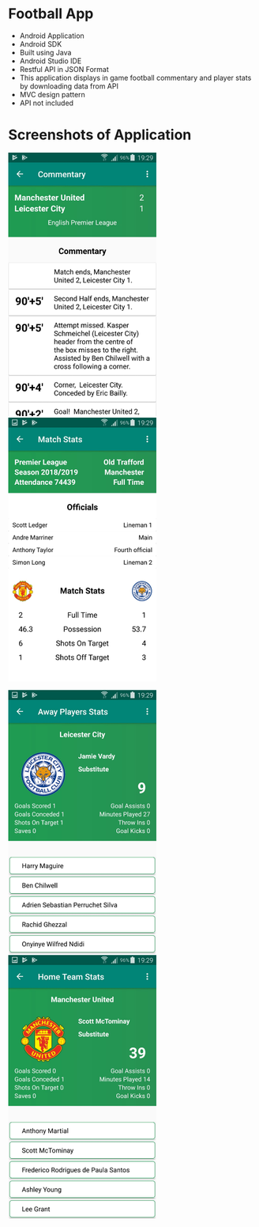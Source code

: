 # Football App
- Android Application
- Android SDK
- Built using Java
- Android Studio IDE
- Restful API in JSON Format
- This application displays in game football commentary and player stats by downloading data from API
- MVC design pattern
- API not included

# Screenshots of Application

<img src="Screenshots/image0.jpeg" width=300> <img src="Screenshots/image1.jpeg" width=300>


<img src="Screenshots/image2.jpeg" width=300> <img src="Screenshots/image3.jpeg" width=300>
